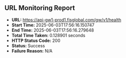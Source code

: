 ## URL Monitoring Report

- **URL:** https://api-gw1-prod1.fisglobal.com/gw/v1/health
- **Start Time:** 2025-06-03T17:56:16.150747
- **End Time:** 2025-06-03T17:56:16.279648
- **Total Time Taken:** 0.128901 seconds
- **HTTP Status Code:** 200
- **Status:** Success
- **Failure Reason:** N/A
